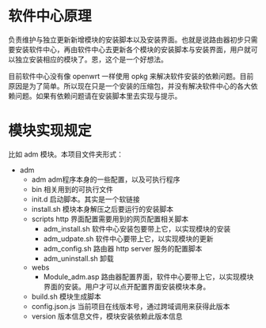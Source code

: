软件中心原理
=====
负责维护与独立更新新增模块的安装脚本以及安装界面。也就是说路由器初步只需要安装软件中心，再由软件中心去更新各个模块的安装脚本与安装界面，用户就可以独立安装相应的模块了。恩，这个是一个好想法。

目前软件中心没有像 openwrt 一样使用 opkg 来解决软件安装的依赖问题。目前原因是为了简单。所以现在只是一个安装的压缩包，并没有解决软件中心的各大依赖问题。如果有依赖问题请在安装脚本里去实现与提示。

模块实现规定
======
比如 adm 模块。本项目文件夹形式：
* adm
  * adm adm程序本身的一些配置，以及可执行程序
  * bin 相关用到的可执行文件
  * init.d 启动脚本。其实是一个软链接
  * install.sh 模块本身解压之后要运行的安装脚本
  * scripts http 界面配置需要用到的网页配置相关脚本
    * adm_install.sh 软件中心安装包要带上它，以实现模块的安装
    * adm_udpate.sh 软件中心要带上它，以实现模块的更新
    * adm_config.sh 路由器 http server 服务的配置脚本
    * adm_uninstall.sh 卸载
  * webs
    * Module_adm.asp 路由器配置界面，软件中心要带上它，以实现模块界面的安装。用户才可以点开配置界面安装模块本身。
  * build.sh 模块生成脚本
  * config.json.js 当前项目在线版本号，通过跨域调用来获得此版本
  * version 版本信息文件，模块安装依赖此版本信息
